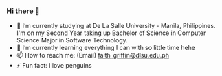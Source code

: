 ### Hi there 👋
 
- 🔭 I’m currently studying at De La Salle University - Manila, Philippines. I'm on my Second Year taking up Bachelor of Science in Computer Science Major in Software Technology.
- 🌱 I’m currently learning everything I can with so little time hehe
- 📫 How to reach me: (Email) faith_griffin@dlsu.edu.ph
- ⚡ Fun fact: I love penguins
